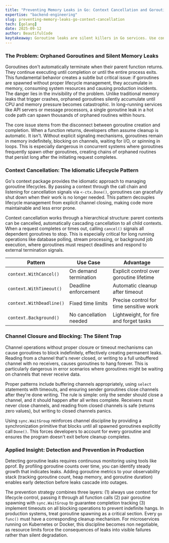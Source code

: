 ```yaml
---
title: "Preventing Memory Leaks in Go: Context Cancellation and Goroutine Cleanup"
expertise: "backend-engineering"
slug: preventing-memory-leaks-go-context-cancellation
tech: [golang]
date: 2025-09-12
author: BeautifulCode
keytakeaway: Goroutine leaks are silent killers in Go services. Use context cancellation, sync.WaitGroup, and proper timeout patterns to ensure every spawned goroutine has a defined lifecycle and guaranteed cleanup path.
---
```


### The Problem: Orphaned Goroutines and Silent Memory Leaks

Goroutines don't automatically terminate when their parent function returns. They continue executing until completion or until the entire process exits. This fundamental behavior creates a subtle but critical issue: if goroutines are spawned without proper lifecycle management, they accumulate in memory, consuming system resources and causing production incidents. The danger lies in the invisibility of the problem. Unlike traditional memory leaks that trigger crashes, orphaned goroutines silently accumulate until CPU and memory pressure becomes catastrophic. In long-running services like API servers or message processors, a single goroutine leak in a hot code path can spawn thousands of orphaned routines within hours.

The core issue stems from the disconnect between goroutine creation and completion. When a function returns, developers often assume cleanup is automatic. It isn't. Without explicit signaling mechanisms, goroutines remain in memory indefinitely, blocking on channels, waiting for I/O, or spinning in loops. This is especially dangerous in concurrent systems where goroutines frequently spawn other goroutines, creating chains of orphaned routines that persist long after the initiating request completes.

### Context Cancellation: The Idiomatic Lifecycle Pattern

Go's context package provides the idiomatic approach to managing goroutine lifecycles. By passing a context through the call chain and listening for cancellation signals via `<-ctx.Done()`, goroutines can gracefully shut down when their work is no longer needed. This pattern decouples lifecycle management from explicit channel closing, making code more maintainable and less error prone.

Context cancellation works through a hierarchical structure: parent contexts can be cancelled, automatically cascading cancellation to all child contexts. When a request completes or times out, calling `cancel()` signals all dependent goroutines to stop. This is especially critical for long running operations like database polling, stream processing, or background job execution, where goroutines must respect deadlines and respond to external termination signals.

| Pattern | Use Case | Advantage |
|---------|----------|-----------|
| `context.WithCancel()` | On demand termination | Explicit control over goroutine lifetime |
| `context.WithTimeout()` | Deadline enforcement | Automatic cleanup after timeout |
| `context.WithDeadline()` | Fixed time limits | Precise control for time sensitive work |
| `context.Background()` | No cancellation needed | Lightweight, for fire and forget tasks |

### Channel Closure and Blocking: The Silent Trap

Channel operations without proper closure or timeout mechanisms can cause goroutines to block indefinitely, effectively creating permanent leaks. Reading from a channel that's never closed, or writing to a full unbuffered channel with no receivers, causes goroutines to hang forever. This is particularly dangerous in error scenarios where goroutines might be waiting on channels that never receive data.

Proper patterns include buffering channels appropriately, using `select` statements with timeouts, and ensuring sender goroutines close channels after they're done writing. The rule is simple: only the sender should close a channel, and it should happen after all writes complete. Receivers must never close channels, and reading from closed channels is safe (returns zero values), but writing to closed channels panics.

Using `sync.WaitGroup` reinforces channel discipline by providing a synchronization primitive that blocks until all spawned goroutines explicitly call `Done()`. This forces developers to account for every goroutine and ensures the program doesn't exit before cleanup completes.

### Applied Insight: Detection and Prevention in Production

Detecting goroutine leaks requires continuous monitoring using tools like pprof. By profiling goroutine counts over time, you can identify steady growth that indicates leaks. Adding goroutine metrics to your observability stack (tracking goroutine count, heap memory, and goroutine duration) enables early detection before leaks cascade into outages.

The prevention strategy combines three layers: (1) always use context for lifecycle control, passing it through all function calls (2) pair goroutine spawning with `sync.WaitGroup` to guarantee completion tracking (3) implement timeouts on all blocking operations to prevent indefinite hangs. In production systems, treat goroutine spawning as a critical section. Every `go func()` must have a corresponding cleanup mechanism. For microservices running on Kubernetes or Docker, this discipline becomes non negotiable, as resource limits force the consequences of leaks into visible failures rather than silent degradation.
